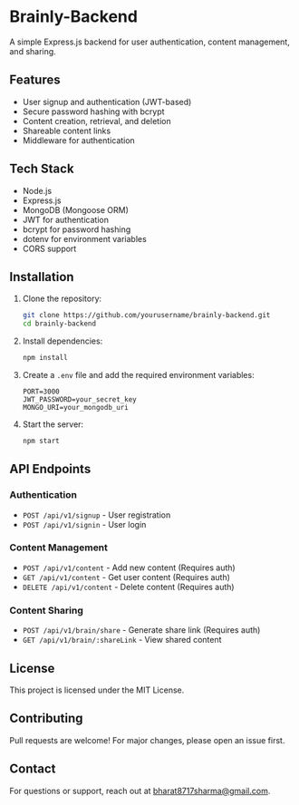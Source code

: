 # Brainly-Backend
A simple Express.js backend for user authentication, content management, and sharing.

## Features
- User signup and authentication (JWT-based)
- Secure password hashing with bcrypt
- Content creation, retrieval, and deletion
- Shareable content links
- Middleware for authentication

## Tech Stack
- Node.js
- Express.js
- MongoDB (Mongoose ORM)
- JWT for authentication
- bcrypt for password hashing
- dotenv for environment variables
- CORS support

## Installation
1. Clone the repository:
   ```sh
   git clone https://github.com/yourusername/brainly-backend.git
   cd brainly-backend
   ```
2. Install dependencies:
   ```sh
   npm install
   ```
3. Create a `.env` file and add the required environment variables:
   ```env
   PORT=3000
   JWT_PASSWORD=your_secret_key
   MONGO_URI=your_mongodb_uri
   ```
4. Start the server:
   ```sh
   npm start
   ```

## API Endpoints

### Authentication
- `POST /api/v1/signup` - User registration
- `POST /api/v1/signin` - User login

### Content Management
- `POST /api/v1/content` - Add new content (Requires auth)
- `GET /api/v1/content` - Get user content (Requires auth)
- `DELETE /api/v1/content` - Delete content (Requires auth)

### Content Sharing
- `POST /api/v1/brain/share` - Generate share link (Requires auth)
- `GET /api/v1/brain/:shareLink` - View shared content

## License
This project is licensed under the MIT License.

## Contributing
Pull requests are welcome! For major changes, please open an issue first.

## Contact
For questions or support, reach out at bharat8717sharma@gmail.com.
